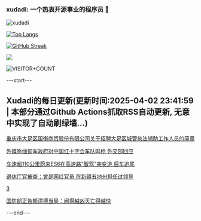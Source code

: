 ### xudadi: 一个热衷开源事业的程序员 👋

![xudadi](https://github-readme-stats-git-masterorgs-github-readme-stats-team.vercel.app/api?username=xudadi)

[![Top Langs](https://github-readme-stats.vercel.app/api/top-langs/?username=xudadi)](https://github.com/anuraghazra/github-readme-stats)

[![GitHub Streak](https://streak-stats.demolab.com?user=xudadi&locale=zh_Hans)](https://git.io/streak-stats)

![](https://raw.githubusercontent.com/xudadi/xudadi/main/assets/github-contribution-grid-snake.svg)

![VISITOR+COUNT](https://komarev.com/ghpvc/?username=xudadi&label=VISITOR+COUNT)


---start---

## Xudadi的每日更新(更新时间:2025-04-02 23:41:59 | 本部分通过Github Actions抓取RSS自动更新, 无意中实现了自动刷绿墙...)

[重庆市大足区国衡商贸股份有限公司关于招聘大足区城管执法辅助工作人员的简章](https://www.gongkaoleida.com/article/2345920)

[外媒称缅甸军政府对中国红十字会车队鸣枪 外交部回应](https://m.163.com/news/article/JS5QP2K80001899O.html)

[车速超110公里蔚来ES6在高速路"智驾"突变道 后车追尾](https://m.163.com/news/article/JS5LJG0805561G0D.html)

[退休厅官被查：曾是网红官员 在新疆五地州担任过领导](https://m.163.com/news/article/JS5M1K7905129QAF.html)

[3](https://m.163.com/touch/news/sub/domestic)

[国防部正告赖清德当局：闹得越凶灭亡得越快](https://m.163.com/news/article/JS5LGC530001899O.html)

---end---
